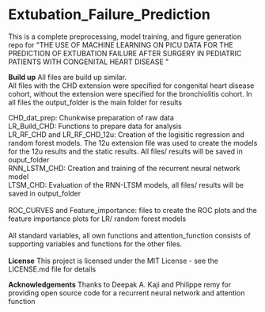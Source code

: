 # Extubation_Failure_Prediction
This is a complete preprocessing, model training, and figure generation repo for "THE USE OF MACHINE LEARNING ON PICU DATA FOR THE PREDICTION OF EXTUBATION FAILURE AFTER SURGERY IN PEDIATRIC PATIENTS WITH CONGENITAL HEART DISEASE "

**Build up**
All files are build up similar. <br /> All files with the CHD extension were specified for congenital heart disease cohort, without the extension were specified for the bronchiolitis cohort.  In all files the output_folder is the main folder for results

CHD_dat_prep: Chunkwise preparation of raw data <br />
LR_Build_CHD: Functions to prepare data for analysis <br />
LR_RF_CHD and LR_RF_CHD_12u: Creation of the logisitic regression and random forest models. The 12u extension file was used to create the models for the 12u results and the static results. All files/ results will be saved in ouput_folder <br />
RNN_LSTM_CHD: Creation and training of the recurrent neural network model <br />
LTSM_CHD: Evaluation of the RNN-LTSM models, all files/ results will be saved in output_folder <br />
<br />
ROC_CURVES and Feature_importance: files to create the ROC plots and the feature importance plots for LR/ random forest models <br />
<br />
All standard variables, all own functions and attention_function consists of supporting variables and functions for the other files. <br />
<br />
**License**
This project is licensed under the MIT License - see the LICENSE.md file for details

**Acknowledgements**
Thanks to Deepak A. Kaji and Philippe remy for providing open source code for a recurrent neural network and attention function
